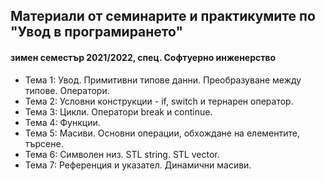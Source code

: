 ## Материали от семинарите и практикумите по "Увод в програмирането"
#### зимен семестър 2021/2022, спец. Софтуерно инженерство

- Тема 1: Увод. Примитивни типове данни. Преобразуване между типове. Оператори.
- Тема 2: Условни конструкции - if, switch и тернарен оператор.
- Тема 3: Цикли. Оператори break и continue.
- Тема 4: Функции.
- Тема 5: Масиви. Основни операции, обхождане на елементите, търсене.
- Тема 6: Символен низ. STL string. STL vector.
- Тема 7: Референция и указател. Динамични масиви.